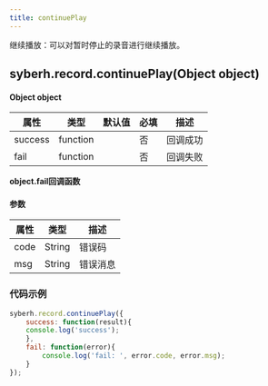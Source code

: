 ```yaml
---
title: continuePlay
---
```



继续播放：可以对暂时停止的录音进行继续播放。


## syberh.record.continuePlay(Object object)
#### Object object
| 属性     | 类型   | 默认值  |  必填 | 描述                         |
| ---------- | ------- | -------- | ---------------- | ----------------------------------|
| success | function |        | 否       | 回调成功                    |
| fail   | function |        | 否       | 回调失败                    |

**object.fail回调函数**
#### 参数
| 属性 | 类型   | 描述     |
| ---- | ------ | -------- |
| code | String | 错误码   |
| msg  | String | 错误消息 |



### **代码示例**
``` javascript
syberh.record.continuePlay({
	success: function(result){
    console.log('success');    
	},
	fail: function(error){
		console.log('fail: ', error.code, error.msg);
	}
});
```
